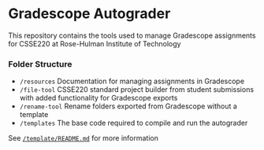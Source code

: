 # Gradescope Autograder
This repository contains the tools used to manage Gradescope assignments for CSSE220 at Rose-Hulman Institute of Technology

### Folder Structure
- `/resources` Documentation for managing assignments in Gradescope
- `/file-tool` CSSE220 standard project builder from student submissions with added functionality for Gradescope exports
- `/rename-tool` Rename folders exported from Gradescope without a template
- `/templates` The base code required to compile and run the autograder

See [`/template/README.md`](https://github.com/cm090/gradescope-autograder/tree/main/template#readme) for more information
